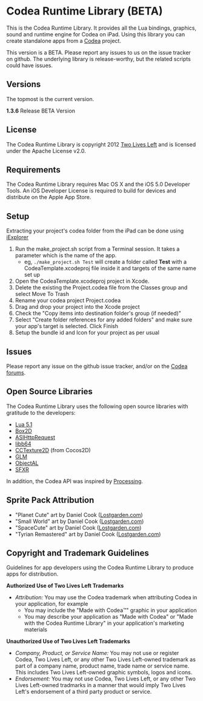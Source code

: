 Codea Runtime Library (BETA)
============================

This is the Codea Runtime Library. It provides all the Lua bindings, graphics, sound and runtime engine for Codea on iPad. Using this library you can create standalone apps from a [Codea](http://twolivesleft.com/Codea/) project.

This version is a BETA. Please report any issues to us on the issue tracker on github. The underlying library is release-worthy, but the related scripts could have issues.

Versions
-------
The topmost is the current version.

**1.3.6** Release BETA Version

License
-------

The Codea Runtime Library is copyright 2012 [Two Lives Left](http://www.twolivesleft.com) and is licensed under the Apache License v2.0.

Requirements
------------

The Codea Runtime Library requires Mac OS X and the iOS 5.0 Developer Tools. An iOS Developer License is required to build for devices and distribute on the Apple App Store.

Setup
-----

Extracting your project's codea folder from the iPad can be done using [iExplorer](http://www.macroplant.com/iexplorer/)

1. Run the make_project.sh script from a Terminal session. It takes a parameter which is the name of the app.
   + eg, `./make_project.sh Test` will create a folder called **Test** with a CodeaTemplate.xcodeproj file inside it and targets of the same name set up 
2. Open the CodeaTemplate.xcodeproj project in Xcode.
3. Delete the existing the Project.codea file from the Classes group and select Move To Trash
4. Rename your codea project Project.codea
5. Drag and drop your project into the Xcode project
6. Check the "Copy items into destination folder's group (if needed)"
7. Select "Create folder references for any added folders" and make sure your app's  target is selected. Click Finish
8. Setup the bundle id and Icon for your project as per usual

Issues
------

Please report any issue on the github issue tracker, and/or on the [Codea forums](http://www.twolivesleft.com/Codea/Talk).

Open Source Libraries
---------------------

The Codea Runtime Library uses the following open source libraries with gratitude to the developers:

+ [Lua 5.1](http://www.lua.org/)
+ [Box2D](http://box2d.org/)
+ [ASIHttpRequest](http://allseeing-i.com/ASIHTTPRequest/)
+ [libb64](http://libb64.sourceforge.net/)
+ [CCTexture2D](http://www.cocos2d-iphone.org/) (from Cocos2D)
+ [GLM](http://glm.g-truc.net/)
+ [ObjectAL](http://kstenerud.github.com/ObjectAL-for-iPhone/)
+ [SFXR](http://code.google.com/p/sfxr/)

In addition, the Codea API was inspired by [Processing](http://processing.org/).

Sprite Pack Attribution
-----------------------
+ "Planet Cute" art by Daniel Cook ([Lostgarden.com](http://lostgarden.com))
+ "Small World" art by Daniel Cook ([Lostgarden.com](http://lostgarden.com))
+ "SpaceCute" art by Daniel Cook ([Lostgarden.com](http://lostgarden.com))
+ "Tyrian Remastered" art by Daniel Cook ([Lostgarden.com](http://lostgarden.com))

Copyright and Trademark Guidelines
----------------------------------

Guidelines for app developers using the Codea Runtime Library to produce apps for distribution.

**Authorized Use of Two Lives Left Trademarks**

+ *Attribution:* You may use the Codea trademark when attributing Codea in your application, for example
  + You may include the "Made with Codea™" graphic in your application
  + You may describe your application as "Made with Codea" or "Made with the Codea Runtime Library" in your application's marketing materials

**Unauthorized Use of Two Lives Left Trademarks**

+ *Company, Product, or Service Name:* You may not use or register Codea, Two Lives Left, or any other Two Lives Left-owned trademark as part of a company name, product name, trade name or service name. This includes Two Lives Left-owned graphic symbols, logos and icons.
+ *Endorsement:* You may not use Codea, Two Lives Left, or any other Two Lives Left-owned tradmarks in a manner that would imply Two Lives Left's endorsement of a third party product or service.
